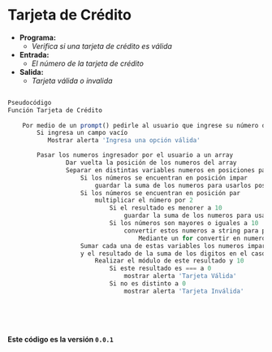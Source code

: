 # Tarjeta de Crédito

+ **Programa:** 
	- *Verifica si una tarjeta de crédito es válida*
+ **Entrada:** 
	- *El número de la tarjeta de crédito*
+ **Salida:** 
	- *Tarjeta válida o invalida*




```javascript

Pseudocódigo 
Función Tarjeta de Crédito
    
    Por medio de un prompt() pedirle al usuario que ingrese su número de tarjeta
        Si ingresa un campo vacío 
           Mostrar alerta 'Ingresa una opción válida'

        Pasar los numeros ingresador por el usuario a un array
                Dar vuelta la posición de los numeros del array
            	Separar en distintas variables numeros en posiciones pares e impares 
            		Si los números se encuentran en posición impar 
            			guardar la suma de los numeros para usarlos posteriormente 
            		Si los números se encuentran en posición par 
            			multiplicar el número por 2
            				Si el resultado es menorer a 10
								guardar la suma de los numeros para usarlos posteriormente 
							Si los números son mayores o iguales a 10 
								convertir estos numeros a string para poder separarlos y sumar sus digitos
									Mediante un for convertir en numeros y realizar la suma digito por digito 
					Sumar cada una de estas variables los numeros impares mas los numeros pares menores a 10 
					y el resultado de la suma de los digitos en el caso de numeros pares mayores a 10 
						Realizar el módulo de este resultado y 10
							Si este resultado es === a 0 
								mostrar alerta 'Tarjeta Válida'
							Si no es distinto a 0 
								mostrar alerta 'Tarjeta Inválida'
	
							

						
```



#### Este código es la versión `0.0.1` 